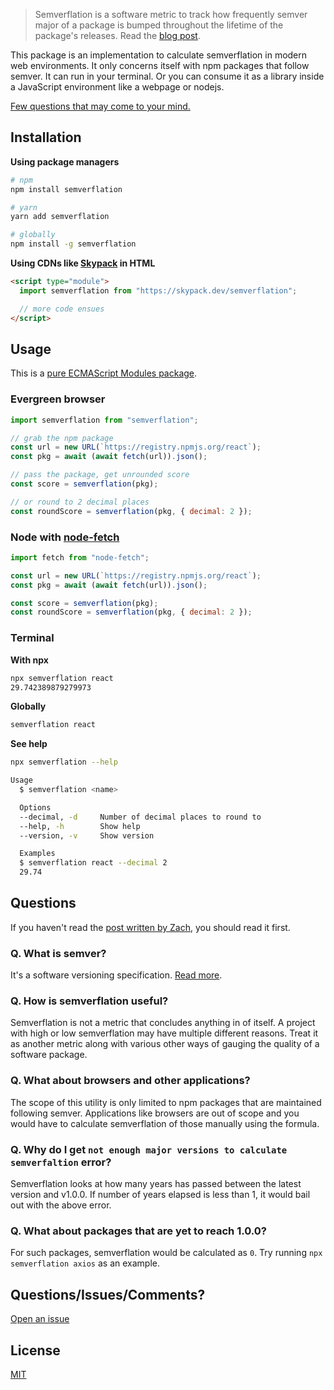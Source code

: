 > Semverflation is a software metric to track how frequently semver major of a package is bumped throughout the lifetime of the package's releases. Read the [blog post](https://www.zachleat.com/web/semverflation/).

This package is an implementation to calculate semverflation in modern web environments. It only concerns itself with npm packages that follow semver. It can run in your terminal. Or you can consume it as a library inside a JavaScript environment like a webpage or nodejs.

[Few questions that may come to your mind.](#questions)

## Installation

**Using package managers**

```sh
# npm
npm install semverflation

# yarn
yarn add semverflation

# globally
npm install -g semverflation
```

**Using CDNs like [Skypack](https://skypack.dev) in HTML**

```html
<script type="module">
  import semverflation from "https://skypack.dev/semverflation";

  // more code ensues
</script>
```

## Usage

This is a [pure ECMAScript Modules package](https://gist.github.com/sindresorhus/a39789f98801d908bbc7ff3ecc99d99c).

### Evergreen browser

```js
import semverflation from "semverflation";

// grab the npm package
const url = new URL(`https://registry.npmjs.org/react`);
const pkg = await (await fetch(url)).json();

// pass the package, get unrounded score
const score = semverflation(pkg);

// or round to 2 decimal places
const roundScore = semverflation(pkg, { decimal: 2 });
```

### Node with [node-fetch](https://github.com/node-fetch/node-fetch)

```js
import fetch from "node-fetch";

const url = new URL(`https://registry.npmjs.org/react`);
const pkg = await (await fetch(url)).json();

const score = semverflation(pkg);
const roundScore = semverflation(pkg, { decimal: 2 });
```

### Terminal

**With npx**

```sh
npx semverflation react
29.742389879279973
```

**Globally**

```sh
semverflation react
```

**See help**

```sh
npx semverflation --help

Usage
  $ semverflation <name>

  Options
  --decimal, -d     Number of decimal places to round to
  --help, -h        Show help
  --version, -v     Show version

  Examples
  $ semverflation react --decimal 2
  29.74
```

## Questions

If you haven't read the [post written by Zach](https://www.zachleat.com/web/semverflation/), you should read it first.

### Q. What is semver?

It's a software versioning specification. [Read more](https://semver.org/).

### Q. How is semverflation useful?

Semverflation is not a metric that concludes anything in of itself. A project with high or low semverflation may have multiple different reasons. Treat it as another metric along with various other ways of gauging the quality of a software package.

### Q. What about browsers and other applications?

The scope of this utility is only limited to npm packages that are maintained following semver. Applications like browsers are out of scope and you would have to calculate semverflation of those manually using the formula.

### Q. Why do I get `not enough major versions to calculate semverfaltion` error?

Semverflation looks at how many years has passed between the latest version and v1.0.0. If number of years elapsed is less than 1, it would bail out with the above error.

### Q. What about packages that are yet to reach 1.0.0?

For such packages, semverflation would be calculated as `0`. Try running `npx semverflation axios` as an example.

## Questions/Issues/Comments?

[Open an issue](https://github.com/detj/semverflation/issues/new)

## License

[MIT](LICENSE)
